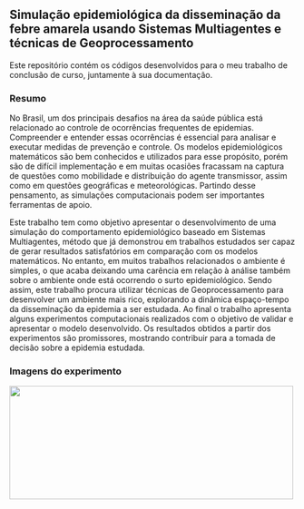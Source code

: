 ## Simulação epidemiológica da disseminação da febre amarela usando Sistemas Multiagentes e técnicas de Geoprocessamento

Este repositório contém os códigos desenvolvidos para o meu trabalho de conclusão de curso, juntamente à sua documentação.

### Resumo

No Brasil, um dos principais desafios na área da saúde pública está relacionado ao controle de ocorrências frequentes de epidemias. Compreender e entender essas ocorrências é essencial para analisar e executar medidas de prevenção e controle. Os modelos epidemiológicos matemáticos são bem conhecidos e utilizados para esse propósito, porém são de difícil implementação e em muitas ocasiões fracassam na captura de questões como mobilidade e distribuição do agente transmissor, assim como em questões geográficas e meteorológicas. Partindo desse pensamento, as simulações computacionais podem ser importantes ferramentas de apoio.

Este trabalho tem como objetivo apresentar o desenvolvimento de uma simulação do comportamento epidemiológico baseado em Sistemas Multiagentes, método que já demonstrou em trabalhos estudados ser capaz de gerar resultados satisfatórios em comparação com os modelos matemáticos. No entanto, em muitos trabalhos relacionados o ambiente é simples, o que acaba deixando uma carência em relação à análise também sobre o ambiente onde está ocorrendo o surto epidemiológico. Sendo assim, este trabalho procura utilizar técnicas de Geoprocessamento para desenvolver um ambiente mais rico, explorando a dinâmica espaço-tempo da disseminação da epidemia a ser estudada. Ao final o trabalho apresenta alguns experimentos computacionais realizados com o objetivo de validar e apresentar o modelo desenvolvido. Os resultados obtidos a partir dos experimentos são promissores, mostrando contribuir para a tomada de decisão sobre a epidemia estudada.


### Imagens do experimento

<img src="https://github.com/emanoelvianna/yellow-fever-simulation/blob/master/imagem-experimento.png" height="200px" width="500px" >
